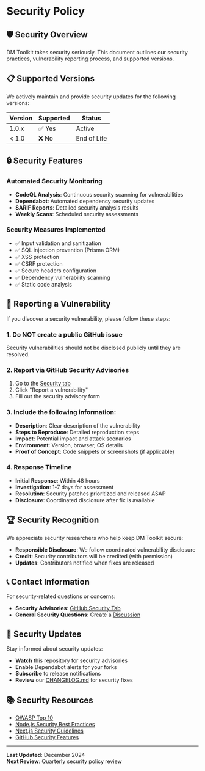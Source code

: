 # Security Policy

## 🛡️ Security Overview

DM Toolkit takes security seriously. This document outlines our security practices, vulnerability reporting process, and supported versions.

## 📋 Supported Versions

We actively maintain and provide security updates for the following versions:

| Version | Supported          | Status |
| ------- | ------------------ | ------ |
| 1.0.x   | ✅ Yes             | Active |
| < 1.0   | ❌ No              | End of Life |

## 🔒 Security Features

### Automated Security Monitoring
- **CodeQL Analysis**: Continuous security scanning for vulnerabilities
- **Dependabot**: Automated dependency security updates  
- **SARIF Reports**: Detailed security analysis results
- **Weekly Scans**: Scheduled security assessments

### Security Measures Implemented
- ✅ Input validation and sanitization
- ✅ SQL injection prevention (Prisma ORM)
- ✅ XSS protection
- ✅ CSRF protection
- ✅ Secure headers configuration
- ✅ Dependency vulnerability scanning
- ✅ Static code analysis

## 🚨 Reporting a Vulnerability

If you discover a security vulnerability, please follow these steps:

### 1. **Do NOT** create a public GitHub issue
Security vulnerabilities should not be disclosed publicly until they are resolved.

### 2. Report via GitHub Security Advisories
1. Go to the [Security tab](https://github.com/mittonface/claude-go-wild/security)
2. Click "Report a vulnerability"
3. Fill out the security advisory form

### 3. Include the following information:
- **Description**: Clear description of the vulnerability
- **Steps to Reproduce**: Detailed reproduction steps
- **Impact**: Potential impact and attack scenarios  
- **Environment**: Version, browser, OS details
- **Proof of Concept**: Code snippets or screenshots (if applicable)

### 4. Response Timeline
- **Initial Response**: Within 48 hours
- **Investigation**: 1-7 days for assessment
- **Resolution**: Security patches prioritized and released ASAP
- **Disclosure**: Coordinated disclosure after fix is available

## 🏆 Security Recognition

We appreciate security researchers who help keep DM Toolkit secure:

- **Responsible Disclosure**: We follow coordinated vulnerability disclosure
- **Credit**: Security contributors will be credited (with permission)
- **Updates**: Contributors notified when fixes are released

## 📞 Contact Information

For security-related questions or concerns:
- **Security Advisories**: [GitHub Security Tab](https://github.com/mittonface/claude-go-wild/security)
- **General Security Questions**: Create a [Discussion](https://github.com/mittonface/claude-go-wild/discussions)

## 🔄 Security Updates

Stay informed about security updates:
- **Watch** this repository for security advisories
- **Enable** Dependabot alerts for your forks
- **Subscribe** to release notifications
- **Review** our [CHANGELOG.md](./CHANGELOG.md) for security fixes

## 📚 Security Resources

- [OWASP Top 10](https://owasp.org/www-project-top-ten/)
- [Node.js Security Best Practices](https://nodejs.org/en/docs/guides/security/)
- [Next.js Security Guidelines](https://nextjs.org/docs/going-to-production#security-checklist)
- [GitHub Security Features](https://docs.github.com/en/code-security)

---

**Last Updated**: December 2024  
**Next Review**: Quarterly security policy review